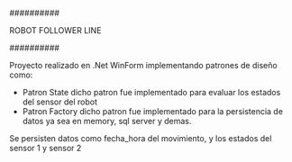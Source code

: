 ##########

ROBOT FOLLOWER LINE

##########

Proyecto realizado en .Net WinForm implementando patrones de diseño como:
- Patron State
  dicho patron fue implementado para evaluar los estados del sensor del robot
- Patron Factory
  dicho patron fue implementado para la persistencia de datos ya sea en memory, sql server y demas.


Se persisten datos como fecha_hora del movimiento, y los estados del sensor 1 y sensor 2
  
